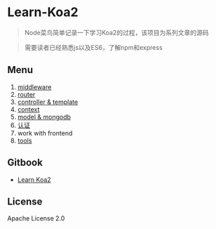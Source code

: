 # Learn-Koa2

> Node菜鸟简单记录一下学习Koa2的过程，该项目为系列文章的源码

> 需要读者已经熟悉js以及ES6，了解npm和express

## Menu

1. [middleware](https://github.com/ecmadao/Coding-Guide/blob/master/Notes/NodeJS/KOA/learn%20koa2--middleware.md)
2. [router](https://github.com/ecmadao/Coding-Guide/blob/master/Notes/NodeJS/KOA/learn%20koa2--router.md)
3. [controller & template](https://github.com/ecmadao/Coding-Guide/blob/master/Notes/NodeJS/KOA/learn%20koa2--controller%20%26%20template.md)
4. [context](https://github.com/ecmadao/Coding-Guide/blob/master/Notes/NodeJS/KOA/learn%20koa2--context.md)
5. [model & mongodb](https://github.com/ecmadao/Coding-Guide/blob/master/Notes/NodeJS/KOA/learn%20koa2--model%20%26%20mongodb.md)
6. [认证](https://github.com/ecmadao/Coding-Guide/blob/master/Notes/NodeJS/KOA/learn%20koa2--%E8%AE%A4%E8%AF%81.md)
7. work with frontend
8. [tools](https://github.com/ecmadao/Coding-Guide/blob/master/Notes/NodeJS/KOA/learn%20koa2--tools.md)

## Gitbook

- [Learn Koa2](https://ecmadao.gitbooks.io/learn-koa2/content/)

## License

Apache License 2.0
